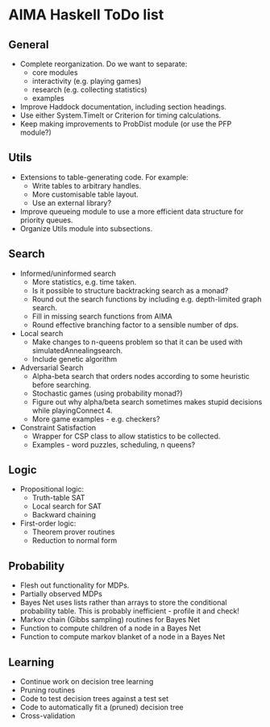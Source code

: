 # AIMA Haskell ToDo list

## General

- Complete reorganization. Do we want to separate:
  - core modules
  - interactivity (e.g. playing games)
  - research (e.g. collecting statistics)
  - examples
- Improve Haddock documentation, including section headings.
- Use either System.TimeIt or Criterion for timing calculations.
- Keep making improvements to ProbDist module (or use the PFP module?)

## Utils

- Extensions to table-generating code. For example:
  - Write tables to arbitrary handles.
  - More customisable table layout.
  - Use an external library?
- Improve queueing module to use a more efficient data structure for priority queues.
- Organize Utils module into subsections.

## Search

- Informed/uninformed search
  - More statistics, e.g. time taken.
  - Is it possible to structure backtracking search as a monad?
  - Round out the search functions by including e.g. depth-limited graph search.
  - Fill in missing search functions from AIMA
  - Round effective branching factor to a sensible number of dps.
- Local search
  - Make changes to n-queens problem so that it can be used with simulatedAnnealingsearch.
  - Include genetic algorithm
- Adversarial Search
  - Alpha-beta search that orders nodes according to some heuristic before searching.
  - Stochastic games (using probability monad?)
  - Figure out why alpha/beta search sometimes makes stupid decisions while playingConnect 4.
  - More game examples - e.g. checkers?
- Constraint Satisfaction
  - Wrapper for CSP class to allow statistics to be collected.
  - Examples - word puzzles, scheduling, n queens?

## Logic

- Propositional logic:
  - Truth-table SAT
  - Local search for SAT
  - Backward chaining
- First-order logic:
  - Theorem prover routines
  - Reduction to normal form

## Probability

- Flesh out functionality for MDPs.
- Partially observed MDPs
- Bayes Net uses lists rather than arrays to store the conditional probability table. This is probably inefficient - profile it and check!
- Markov chain (Gibbs sampling) routines for Bayes Net
- Function to compute children of a node in a Bayes Net
- Function to compute markov blanket of a node in a Bayes Net

## Learning

- Continue work on decision tree learning
- Pruning routines
- Code to test decision trees against a test set
- Code to automatically fit a (pruned) decision tree
- Cross-validation